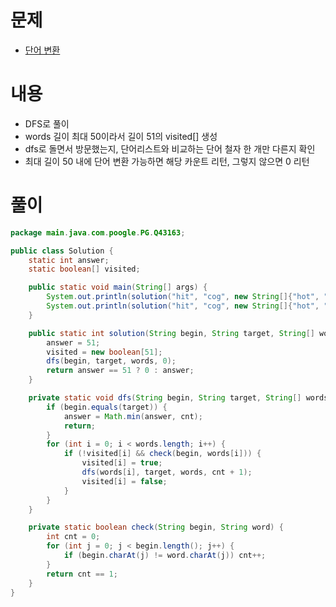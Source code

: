 # 문제
* [단어 변환](https://programmers.co.kr/learn/courses/30/lessons/43163)

# 내용
* DFS로 풀이
* words 길이 최대 50이라서 길이 51의 visited[] 생성
* dfs로 돌면서 방문했는지, 단어리스트와 비교하는 단어 철자 한 개만 다른지 확인
* 최대 길이 50 내에 단어 변환 가능하면 해당 카운트 리턴, 그렇지 않으면 0 리턴

# 풀이
```java
package main.java.com.poogle.PG.Q43163;

public class Solution {
    static int answer;
    static boolean[] visited;

    public static void main(String[] args) {
        System.out.println(solution("hit", "cog", new String[]{"hot", "dot", "dog", "lot", "log", "cog"}));
        System.out.println(solution("hit", "cog", new String[]{"hot", "dot", "dog", "lot", "log"}));
    }

    public static int solution(String begin, String target, String[] words) {
        answer = 51;
        visited = new boolean[51];
        dfs(begin, target, words, 0);
        return answer == 51 ? 0 : answer;
    }

    private static void dfs(String begin, String target, String[] words, int cnt) {
        if (begin.equals(target)) {
            answer = Math.min(answer, cnt);
            return;
        }
        for (int i = 0; i < words.length; i++) {
            if (!visited[i] && check(begin, words[i])) {
                visited[i] = true;
                dfs(words[i], target, words, cnt + 1);
                visited[i] = false;
            }
        }
    }

    private static boolean check(String begin, String word) {
        int cnt = 0;
        for (int j = 0; j < begin.length(); j++) {
            if (begin.charAt(j) != word.charAt(j)) cnt++;
        }
        return cnt == 1;
    }
}

```
